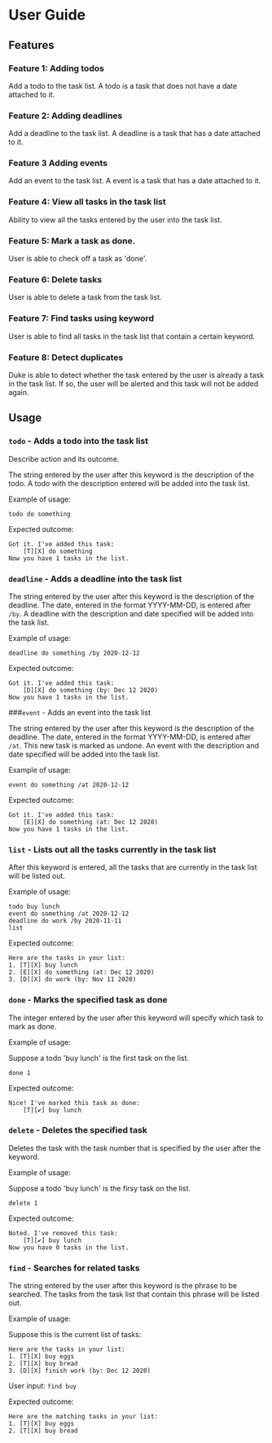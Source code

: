 # User Guide

## Features 

### Feature 1: Adding todos 
Add a todo to the task list. A todo is a task that does not have a date attached to it.

### Feature 2: Adding deadlines

Add a deadline to the task list. A deadline is a task that has a date attached to it. 

### Feature 3 Adding events

Add an event to the task list. A event is a task that has a date attached to it. 

### Feature 4: View all tasks in the task list

Ability to view all the tasks entered by the user into the task list.

### Feature 5: Mark a task as done.

User is able to check off a task as 'done'.

### Feature 6: Delete tasks

User is able to delete a task from the task list.

### Feature 7: Find tasks using keyword

User is able to find all tasks in the task list that contain a certain keyword.

### Feature 8: Detect duplicates

Duke is able to detect whether the task entered by the user is already a task in the task list. If so, the user will be alerted and this task will not be added again.

## Usage

### `todo` - Adds a todo into the task list

Describe action and its outcome.

The string entered by the user after this keyword is the description of the todo. A todo with the description entered will be added into the task list.

Example of usage: 

`todo do something`

Expected outcome:

```
Got it. I've added this task:
	[T][X] do something
Now you have 1 tasks in the list.
```



### `deadline` - Adds a deadline into the task list

The string entered by the user after this keyword is the description of the deadline. The date, entered in the format YYYY-MM-DD, is entered after `/by`.   A deadline with the description and date specified will be added into the task list.

Example of usage:

`deadline do something /by 2020-12-12`

Expected outcome:

```
Got it. I've added this task:
	[D][X] do something (by: Dec 12 2020)
Now you have 1 tasks in the list.
```



###`event` - Adds an event into the task list

The string entered by the user after this keyword is the description of the deadline. The date, entered in the format YYYY-MM-DD, is entered after `/at`.  This new task is marked as undone. An event with the description and date specified will be added into the task list.

Example of usage:

`event do something /at 2020-12-12`

Expected outcome:

```
Got it. I've added this task:
	[E][X] do something (at: Dec 12 2020)
Now you have 1 tasks in the list.
```





### `list` - Lists out all the tasks currently in the task list

After this keyword is entered, all the tasks that are currently in the task list will be listed out.

Example of usage: 

```
todo buy lunch
event do something /at 2020-12-12
deadline do work /by 2020-11-11
list
```

Expected outcome:

```
Here are the tasks in your list:
1. [T][X] buy lunch
2. [E][X] do something (at: Dec 12 2020)
3. [D][X] do work (by: Nov 11 2020)
```



### `done` - Marks the specified task as done

The integer entered by the user after this keyword will specify which task to mark as done.

Example of usage:

Suppose a todo 'buy lunch' is the first task on the list.

`done 1`

Expected outcome:

```
Nice! I've marked this task as done:
	[T][✔] buy lunch
```



### `delete` - Deletes the specified task

Deletes the task with the task number that is specified by the user after the keyword.

Example of usage:

Suppose a todo 'buy lunch' is the firsy task on the list.

`delete 1`

Expected outcome:

```
Noted. I've removed this task:
	[T][✔] buy lunch
Now you have 0 tasks in the list.
```



### `find` - Searches for related tasks

The string entered by the user after this keyword is the phrase to be searched. The tasks from the task list that contain this phrase will be listed out.

Example of usage:

Suppose this is the current list of tasks:

```
Here are the tasks in your list:
1. [T][X] buy eggs
2. [T][X] buy bread
3. [D][X] finish work (by: Dec 12 2020)
```

User input: `find buy`

Expected outcome:

```
Here are the matching tasks in your list:
1. [T][X] buy eggs
2. [T][X] buy bread
```



